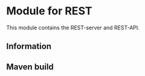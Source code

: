 # Module for REST

This module contains the REST-server and REST-API. 

## Information



## Maven build

